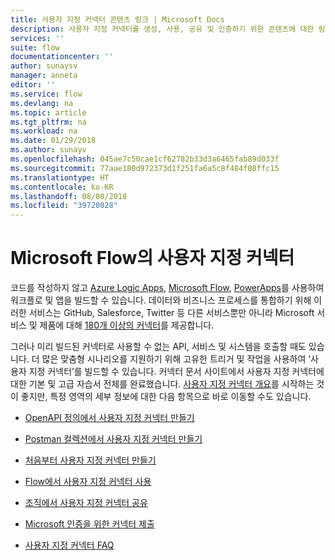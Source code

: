 ```yaml
---
title: 사용자 지정 커넥터 콘텐츠 링크 | Microsoft Docs
description: 사용자 지정 커넥터를 생성, 사용, 공유 및 인증하기 위한 콘텐츠에 대한 링크입니다.
services: ''
suite: flow
documentationcenter: ''
author: sunaysv
manager: anneta
editor: ''
ms.service: flow
ms.devlang: na
ms.topic: article
ms.tgt_pltfrm: na
ms.workload: na
ms.date: 01/29/2018
ms.author: sunayv
ms.openlocfilehash: 045ae7c50cae1cf62782b33d3a6465fab89d033f
ms.sourcegitcommit: 77aae180d972373d1f251fa6a5c8f484f08ffc15
ms.translationtype: HT
ms.contentlocale: ko-KR
ms.lasthandoff: 08/08/2018
ms.locfileid: "39720028"
---
```

# <a name="custom-connectors-in-microsoft-flow"></a>Microsoft Flow의 사용자 지정 커넥터

코드를 작성하지 않고 [Azure Logic Apps](https://azure.microsoft.com/services/logic-apps), [Microsoft Flow](https://flow.microsoft.com), [PowerApps](https://powerapps.microsoft.com)를 사용하여 워크플로 및 앱을 빌드할 수 있습니다. 데이터와 비즈니스 프로세스를 통합하기 위해 이러한 서비스는 GitHub, Salesforce, Twitter 등 다른 서비스뿐만 아니라 Microsoft 서비스 및 제품에 대해 [180개 이상의 커넥터](https://docs.microsoft.com/connectors/)를 제공합니다. 

그러나 미리 빌드된 커넥터로 사용할 수 없는 API, 서비스 및 시스템을 호출할 때도 있습니다. 더 많은 맞춤형 시나리오를 지원하기 위해 고유한 트리거 및 작업을 사용하여 ‘사용자 지정 커넥터’를 빌드할 수 있습니다. 커넥터 문서 사이트에서 사용자 지정 커넥터에 대한 기본 및 고급 자습서 전체를 완료했습니다. [사용자 지정 커넥터 개요](https://docs.microsoft.com/connectors/custom-connectors/)를 시작하는 것이 좋지만, 특정 영역의 세부 정보에 대한 다음 항목으로 바로 이동할 수도 있습니다.

* [OpenAPI 정의에서 사용자 지정 커넥터 만들기](https://docs.microsoft.com/connectors/custom-connectors/define-openapi-definition)

* [Postman 컬렉션에서 사용자 지정 커넥터 만들기](https://docs.microsoft.com/connectors/custom-connectors/define-postman-collection)

* [처음부터 사용자 지정 커넥터 만들기](https://docs.microsoft.com/connectors/custom-connectors/define-blank)

* [Flow에서 사용자 지정 커넥터 사용](https://docs.microsoft.com/connectors/custom-connectors/use-custom-connector-flow)

* [조직에서 사용자 지정 커넥터 공유](https://docs.microsoft.com/connectors/custom-connectors/share)

* [Microsoft 인증을 위한 커넥터 제출](https://docs.microsoft.com/connectors/custom-connectors/submit-certification)

* [사용자 지정 커넥터 FAQ](https://docs.microsoft.com/connectors/custom-connectors/faq)